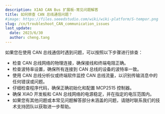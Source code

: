 ```yaml
---
description: XIAO CAN Bus 扩展板-常见问题解答
title: 如何排查 CAN 总线通信问题？
#image: https://files.seeedstudio.com/wiki/wiki-platform/S-tempor.png
slug: /cn/troubleshoot_CAN_communication_issues
last_update:
  date: 2023/6/30
  author: cheng.tang
---
```


如果您在使用 CAN 总线通信时遇到问题，可以按照以下步骤进行排查：

- 检查 CAN 总线网络的物理连接，确保接线和终端电阻正确。
- 检查波特率设置，确保所有连接到 CAN 总线的设备的波特率一致。
- 使用 CAN 总线分析仪或终端软件监控 CAN 总线流量，以识别传输消息中的任何错误或问题。
- 仔细检查程序代码，确保正确初始化和配置 MCP2515 控制器。
- 确保 XIAO 开发板和 CAN 总线网络的电源稳定，并在指定的电压范围内。
- 如果您有其他问题或本常见问题解答部分未涵盖的问题，请随时联系我们的技术支持团队以获取进一步帮助。